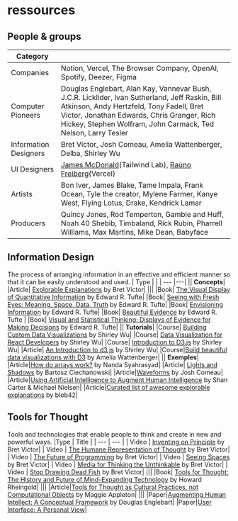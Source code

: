 # ressources

## People & groups
|Category||
|---|---|
|Companies|Notion, Vercel, The Browser Company, OpenAI, Spotify, Deezer, Figma|
|Computer Pioneers|Douglas Englebart, Alan Kay, Vannevar Bush, J.C.R. Licklider, Ivan Sutherland, Jeff Raskin, Bill Atkinson, Andy Hertzfeld, Tony Fadell, Bret Victor, Jonathan Edwards, Chris Granger, Rich Hickey, Stephen Wolfram, John Carmack, Ted Nelson, Larry Tesler|
|Information Designers|Bret Victor, Josh Comeau, Amelia Wattenberger, Delba, Shirley Wu|
|UI Designers|[James McDonald](https://twitter.com/jamesm)(Tailwind Lab), [Rauno Freiberg](https://rauno.me/craft/nextjs)(Vercel)|
|Artists|Bon Iver, James Blake, Tame Impala, Frank Ocean, Tyle the creator, Mylene Farmer, Kanye West, Flying Lotus, Drake, Kendrick Lamar|
|Producers|Quincy Jones, Rod Temperton, Gamble and Huff, Noah 40 Shebib, Timbaland, Rick Rubin, Pharrell Williams, Max Martins, Mike Dean, Babyface|

## Information Design
The process of arranging information in an effective and efficient manner so that it can be easily understood and used.
| Type |   |
| --- |---|
|| <b>Concepts</b>|
|Article| [Explorable Explanations](http://worrydream.com/ExplorableExplanations/) by Bret Victor|
|||
|Book|  [The Visual Display of Quantitative Information](https://www.amazon.com/Visual-Display-Quantitative-Information/dp/0961392142/) by Edward R. Tufte|
|Book| [Seeing with Fresh Eyes: Meaning, Space, Data, Truth](https://www.amazon.com/Seeing-Fresh-Eyes-Meaning-Space/dp/1930824009) by Edward R. Tufte|
|Book| [Envisioning Information](https://www.amazon.com/Envisioning-Information-Edward-R-Tufte/dp/0961392118) by Edward R. Tufte|
|Book| [Beautiful Evidence](https://www.amazon.com/Beautiful-Evidence-Edward-R-Tufte/dp/0961392177) by Edward R. Tufte |
|Book| [Visual and Statistical Thinking: Displays of Evidence for Making Decisions](https://www.amazon.com/Visual-Statistical-Thinking-Displays-Decisions/dp/0961392134) by Edward R. Tufte|
|| <b>Tutorials</b>|
|Course|  [Building Custom Data Visualizations](https://frontendmasters.com/courses/d3-js-custom-charts/) by Shirley Wu|
|Course|  [Data Visualization for React Developers](https://frontendmasters.com/courses/d3-js-react/) by Shirley Wu|
|Course|  [Introduction to D3.js](https://frontendmasters.com/courses/d3/) by Shirley Wu|
|Article| [An Introduction to d3.js](https://shirleywu.studio/d3intro/) by Shirley Wu|
|Course|[Build beautiful data visualizations with D3](https://www.newline.co/fullstack-d3) by Amelia Wattenberger|
|| <b>Exemples</b>|
|Article|[How do arrays work?](https://nan-archive.vercel.app/how-arrays-work) by Nanda Syahrasyad|
|Article| [Lights and Shadows](https://ciechanow.ski/lights-and-shadows/) by Bartosz Ciechanowski|
|Article|[Waveforms](https://pudding.cool/2018/02/waveforms/) by Josh Comeau|
|Article|[Using Artificial Intelligence to Augment Human Intelligence](https://distill.pub/2017/aia/) by Shan Carter & Michael Nielsen|
|Article|[Curated list of awesome explorable explanations](https://github.com/blob42/awesome-explorables) by blob42|

## Tools for Thought
Tools and technologies that enable people to think and create in new and powerful ways.
|Type | Title |
| --- | --- |
| Video | [Inventing on Principle](https://www.youtube.com/watch?v=PUv66718DII) by Bret Victor|
| Video | [The Humane Representation of Thought](https://www.youtube.com/watch?v=agOdP2Bmieg) by Bret Victor|
| Video | [The Future of Programming](https://www.youtube.com/watch?v=8pTEmbeENF4) by Bret Victor|
| Video | [Seeing Spaces](https://www.youtube.com/watch?v=klTjiXjqHrQ) by Bret Victor|
| Video | [Media for Thinking the Unthinkable](https://www.youtube.com/watch?v=oUaOucZRlmE) by Bret Victor|
| Video | [Stop Drawing Dead Fish](https://www.youtube.com/watch?v=ZfytHvgHybA&t) by Bret Victor|
|||
|Book| [Tools for Thought: The History and Future of Mind-Expanding Technology](https://www.amazon.com/Tools-Thought-History-Mind-Expanding-Technology/dp/0262681153) by Howard Rheingold|
|||
|Article|[Tools for Thought as Cultural Practices, not Computational Objects](https://maggieappleton.com/tools-for-thought) by Maggie Appleton|
|||
|Paper|[Augmenting Human Intellect: A Conceptual Framework](https://www.dougengelbart.org/content/view/138) by Douglas Englebart|
|Paper|[User Interface: A Personal View](http://worrydream.com/refs/Kay%20-%20User%20Interface,%20a%20Personal%20View.pdf)|

